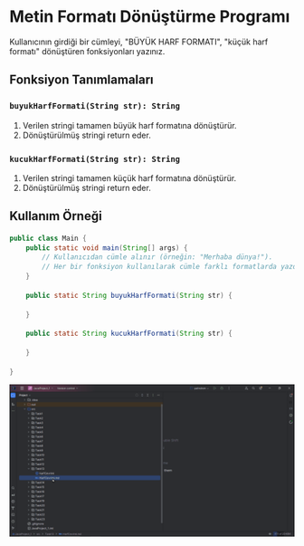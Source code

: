 # Metin Formatı Dönüştürme Programı

Kullanıcının girdiği bir cümleyi, "BÜYÜK HARF FORMATI", "küçük harf formatı"  dönüştüren fonksiyonları yazınız.

## Fonksiyon Tanımlamaları

### `buyukHarfFormati(String str): String`

1. Verilen stringi tamamen büyük harf formatına dönüştürür.
2. Dönüştürülmüş stringi return eder.

### `kucukHarfFormati(String str): String`

1. Verilen stringi tamamen küçük harf formatına dönüştürür.
2. Dönüştürülmüş stringi return eder.

## Kullanım Örneği

```java
public class Main {
    public static void main(String[] args) {
        // Kullanıcıdan cümle alınır (örneğin: "Merhaba dünya!").
        // Her bir fonksiyon kullanılarak cümle farklı formatlarda yazdırılır.
    }

    public static String buyukHarfFormati(String str) {
       
    }

    public static String kucukHarfFormati(String str) {
      
    }
    
}
```

![HarfCevrimi.gif](HarfCevrimi.gif)